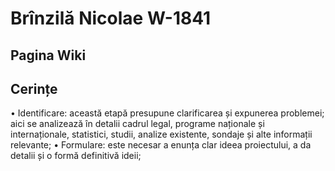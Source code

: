 # Brînzilă Nicolae W-1841

## Pagina Wiki

## Cerințe 
  • Identificare: această etapă presupune clarificarea și expunerea
problemei; aici se analizează în detalii cadrul legal, programe
naționale și internaționale, statistici, studii, analize existente, sondaje și alte informații relevante;
  • Formulare: este necesar a enunța clar ideea proiectului, a da detalii și o formă definitivă ideii;
